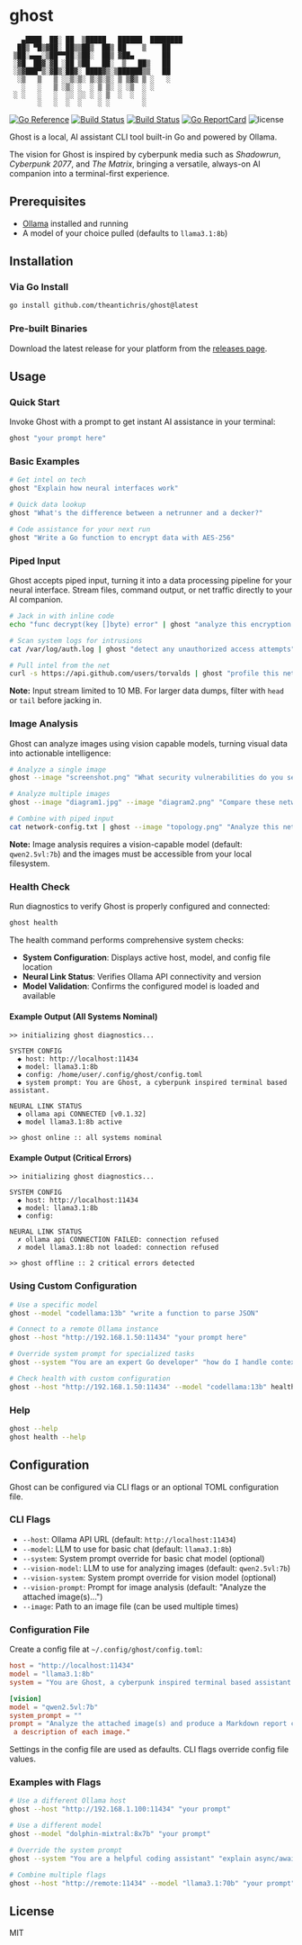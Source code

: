 # ghost

```text
   ▄████  ██░ ██  ▒█████   ██████  ████████
  ██▒ ▀█▒▓██░ ██▒▒██▒  ██▒ ██    ▒    ██
 ▒██░▄▄▄░▒██▀▀██░▒██░  ██▒ ▓██▄       ██
 ░▓█  ██▓░▓█ ░██ ▒██   ██░  ▒   ██▒   ██
 ░▒▓███▀▒░▓█▒░██▓░ ████▓▒░▒██████▒▒   ██
  ░▒   ▒   ▒ ░░▒░▒░ ▒░▒░▒░ ▒ ▒▓▒ ▒ ░   ░
   ░   ░   ▒ ░▒░ ░  ░ ▒ ▒░ ░ ░▒  ░ ░
 ░ ░   ░   ░  ░░ ░░ ░ ░ ▒  ░  ░  ░
       ░   ░  ░  ░    ░ ░        ░
```

[![Go Reference](https://pkg.go.dev/badge/github.com/theantichris/ghost.svg)](https://pkg.go.dev/github.com/theantichris/ghost)
[![Build Status](https://github.com/theantichris/ghost/actions/workflows/go.yml/badge.svg)](https://github.com/theantichris/ghost/actions)
[![Build Status](https://github.com/theantichris/ghost/actions/workflows/markdown.yml/badge.svg)](https://github.com/theantichris/ghost/actions)
[![Go ReportCard](https://goreportcard.com/badge/theantichris/ghost)](https://goreportcard.com/report/theantichris/ghost)
![license](https://img.shields.io/badge/license-MIT-informational?style=flat)

Ghost is a local, AI assistant CLI tool built-in Go and powered by Ollama.

The vision for Ghost is inspired by cyberpunk media such as _Shadowrun_,
_Cyberpunk 2077_, and _The Matrix_, bringing a versatile, always-on AI
companion into a terminal-first experience.

## Prerequisites

- [Ollama](https://ollama.ai) installed and running
- A model of your choice pulled (defaults to `llama3.1:8b`)

## Installation

### Via Go Install

```bash
go install github.com/theantichris/ghost@latest
```

### Pre-built Binaries

Download the latest release for your platform from the
[releases page](https://github.com/theantichris/ghost/releases).

## Usage

### Quick Start

Invoke Ghost with a prompt to get instant AI assistance in your terminal:

```bash
ghost "your prompt here"
```

### Basic Examples

```bash
# Get intel on tech
ghost "Explain how neural interfaces work"

# Quick data lookup
ghost "What's the difference between a netrunner and a decker?"

# Code assistance for your next run
ghost "Write a Go function to encrypt data with AES-256"
```

### Piped Input

Ghost accepts piped input, turning it into a data processing pipeline for your
neural interface. Stream files, command output, or net traffic directly to your
 AI companion.

```bash
# Jack in with inline code
echo "func decrypt(key []byte) error" | ghost "analyze this encryption routine"

# Scan system logs for intrusions
cat /var/log/auth.log | ghost "detect any unauthorized access attempts"

# Pull intel from the net
curl -s https://api.github.com/users/torvalds | ghost "profile this netrunner"
```

**Note:** Input stream limited to 10 MB. For larger data dumps, filter with `head`
 or `tail` before jacking in.

### Image Analysis

Ghost can analyze images using vision capable models, turning visual data into
 actionable intelligence:

```bash
# Analyze a single image
ghost --image "screenshot.png" "What security vulnerabilities do you see?"

# Analyze multiple images
ghost --image "diagram1.jpg" --image "diagram2.png" "Compare these network architectures"

# Combine with piped input
cat network-config.txt | ghost --image "topology.png" "Analyze this network setup"
```

**Note:** Image analysis requires a vision-capable model (default: `qwen2.5vl:7b`)
 and the images must be accessible from your local filesystem.

### Health Check

Run diagnostics to verify Ghost is properly configured and connected:

```bash
ghost health
```

The health command performs comprehensive system checks:

- **System Configuration**: Displays active host, model, and config file location
- **Neural Link Status**: Verifies Ollama API connectivity and version
- **Model Validation**: Confirms the configured model is loaded and available

#### Example Output (All Systems Nominal)

```text
>> initializing ghost diagnostics...

SYSTEM CONFIG
  ◆ host: http://localhost:11434
  ◆ model: llama3.1:8b
  ◆ config: /home/user/.config/ghost/config.toml
  ◆ system prompt: You are Ghost, a cyberpunk inspired terminal based assistant.

NEURAL LINK STATUS
  ◆ ollama api CONNECTED [v0.1.32]
  ◆ model llama3.1:8b active

>> ghost online :: all systems nominal
```

#### Example Output (Critical Errors)

```text
>> initializing ghost diagnostics...

SYSTEM CONFIG
  ◆ host: http://localhost:11434
  ◆ model: llama3.1:8b
  ◆ config:

NEURAL LINK STATUS
  ✗ ollama api CONNECTION FAILED: connection refused
  ✗ model llama3.1:8b not loaded: connection refused

>> ghost offline :: 2 critical errors detected
```

### Using Custom Configuration

```bash
# Use a specific model
ghost --model "codellama:13b" "write a function to parse JSON"

# Connect to a remote Ollama instance
ghost --host "http://192.168.1.50:11434" "your prompt here"

# Override system prompt for specialized tasks
ghost --system "You are an expert Go developer" "how do I handle context cancellation?"

# Check health with custom configuration
ghost --host "http://192.168.1.50:11434" --model "codellama:13b" health
```

### Help

```bash
ghost --help
ghost health --help
```

## Configuration

Ghost can be configured via CLI flags or an optional TOML configuration file.

### CLI Flags

- `--host`: Ollama API URL (default: `http://localhost:11434`)
- `--model`: LLM to use for basic chat (default: `llama3.1:8b`)
- `--system`: System prompt override for basic chat model (optional)
- `--vision-model`: LLM to use for analyzing images (default: `qwen2.5vl:7b`)
- `--vision-system`: System prompt override for vision model (optional)
- `--vision-prompt`: Prompt for image analysis (default: "Analyze the attached
 image(s)...")
- `--image`: Path to an image file (can be used multiple times)

### Configuration File

Create a config file at `~/.config/ghost/config.toml`:

```toml
host = "http://localhost:11434"
model = "llama3.1:8b"
system = "You are Ghost, a cyberpunk inspired terminal based assistant."

[vision]
model = "qwen2.5vl:7b"
system_prompt = ""
prompt = "Analyze the attached image(s) and produce a Markdown report containing
 a description of each image."
```

Settings in the config file are used as defaults. CLI flags override config file
values.

### Examples with Flags

```bash
# Use a different Ollama host
ghost --host "http://192.168.1.100:11434" "your prompt"

# Use a different model
ghost --model "dolphin-mixtral:8x7b" "your prompt"

# Override the system prompt
ghost --system "You are a helpful coding assistant" "explain async/await in Go"

# Combine multiple flags
ghost --host "http://remote:11434" --model "llama3.1:70b" "your prompt"
```

## License

MIT
